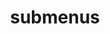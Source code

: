 ---
layout: page
title: submenus
nav: true
dropdown: true
children:
    - title: publications
      permalink: /publications/
    - title: divider
    - title: projects
      permalink: /projects/
    - title: digital projects
      permalink: /digital-projects/
---